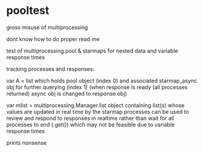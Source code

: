 # pooltest
gross misuse of multiprocessing

dont know how to do proper read me 

test of multiprocessing.pool & starmaps for nested data and variable response times

tracking processes and responses:

var A = list which holds pool object (index 0) and associated starmap_async obj for further querying (index 1)
(when response is ready (all processes returned) async obj is changed to response obj)
  
var mlist = multiprocessing.Manager.list object containing list(s) whose values are updated in real time by the starmap processes
can be used to review and respond to responses in realtime rather than wait for all processes to end (.get()) which may not be feasible due to variable response times
  
prints nonsense
